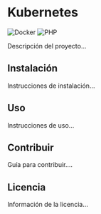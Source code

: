 # Kubernetes

![Docker](https://img.shields.io/badge/docker-2496ED?logo=docker&logoColor=white&style=flat)
![PHP](https://img.shields.io/badge/php-777BB4?logo=php&logoColor=white&style=flat)

Descripción del proyecto...

## Instalación

Instrucciones de instalación...

## Uso

Instrucciones de uso...

## Contribuir

Guía para contribuir....

## Licencia

Información de la licencia...
